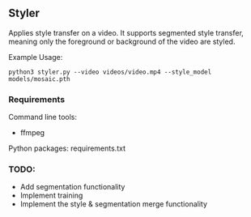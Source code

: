 ## Styler
Applies style transfer on a video. It supports segmented style transfer,
meaning only the foreground or background of the video are styled.

Example Usage:

`python3 styler.py --video videos/video.mp4 --style_model models/mosaic.pth`

### Requirements
Command line tools:
- ffmpeg

Python packages: requirements.txt

### TODO:
- Add segmentation functionality
- Implement training 
- Implement the style & segmentation merge functionality